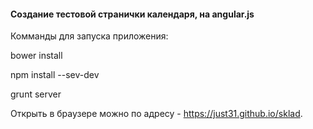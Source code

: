 #### Создание тестовой странички календаря, на angular.js


Комманды для запуска приложения:

bower install

npm install --sev-dev

grunt server

Открыть в браузере можно по адресу - https://just31.github.io/sklad.
